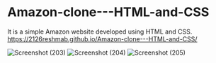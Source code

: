 # Amazon-clone---HTML-and-CSS
It is a simple Amazon website developed using HTML and CSS.
https://2126reshmab.github.io/Amazon-clone---HTML-and-CSS/

![Screenshot (203)](https://github.com/2126ReshmaB/Amazon-clone---HTML-and-CSS/assets/118461173/093b876f-10e0-4042-925e-af4101dabc27)
![Screenshot (204)](https://github.com/2126ReshmaB/Amazon-clone---HTML-and-CSS/assets/118461173/04f6c146-cecc-4357-8512-bb911f93214c)
![Screenshot (205)](https://github.com/2126ReshmaB/Amazon-clone---HTML-and-CSS/assets/118461173/ead36e1c-2823-4dd9-8253-e6452cd3c687)

